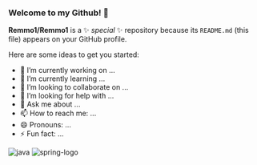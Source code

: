 ### Welcome to my Github! 👋


**Remmo1/Remmo1** is a ✨ _special_ ✨ repository because its `README.md` (this file) appears on your GitHub profile.

Here are some ideas to get you started:

- 🔭 I’m currently working on ...
- 🌱 I’m currently learning ...
- 👯 I’m looking to collaborate on ...
- 🤔 I’m looking for help with ...
- 💬 Ask me about ...
- 📫 How to reach me: ...
- 😄 Pronouns: ...
- ⚡ Fun fact: ...

![java](https://user-images.githubusercontent.com/73716334/151009732-54e84844-6ff2-44b9-bd1b-2f470a6d7179.png)
![spring-logo](https://user-images.githubusercontent.com/73716334/151010057-0313a0e5-65fd-4b65-807b-84b267cb3f59.png)

